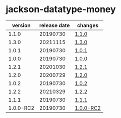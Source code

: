 # jackson-datatype-money

|  version  | release date |               changes                |
|-----------|--------------|--------------------------------------|
| 1.1.0     | 20190730     | [1.1.0](./1.1.0-20190730.md)         |
| 1.3.0     | 20211115     | [1.3.0](./1.3.0-20211115.md)         |
| 1.0.1     | 20190730     | [1.0.1](./1.0.1-20190730.md)         |
| 1.0.0     | 20190730     | [1.0.0](./1.0.0-20190730.md)         |
| 1.2.1     | 20201030     | [1.2.1](./1.2.1-20201030.md)         |
| 1.2.0     | 20200729     | [1.2.0](./1.2.0-20200729.md)         |
| 1.0.2     | 20190730     | [1.0.2](./1.0.2-20190730.md)         |
| 1.2.2     | 20210329     | [1.2.2](./1.2.2-20210329.md)         |
| 1.1.1     | 20190730     | [1.1.1](./1.1.1-20190730.md)         |
| 1.0.0-RC2 | 20190730     | [1.0.0-RC2](./1.0.0-RC2-20190730.md) |

